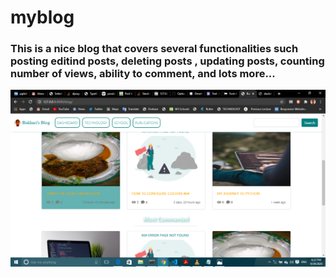 # myblog
### This is a nice blog that covers several functionalities such posting editind posts, deleting posts , updating posts, counting number of views, ability to comment, and lots more...
![](https://github.com/Bukharee/myblog/blob/master/Screenshot%20(48).png?raw=true)
